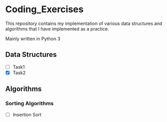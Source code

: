 # Coding_Exercises
This repository contains my implementation of various data structures and algorithms that I have implemented as a practice.

Mainly written in Python 3

## Data Structures
- [ ] Task1	
- [x] Task2

## Algorithms
### Sorting Algorithms
- [ ] Insertion Sort